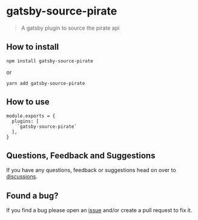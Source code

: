 # gatsby-source-pirate

> A gatsby plugin to source the pirate api

## How to install

`npm install gatsby-source-pirate`

or

`yarn add gatsby-source-pirate`

## How to use

```
module.exports = {
  plugins: [
    `gatsby-source-pirate`
  ],
}
```

## Questions, Feedback and Suggestions

If you have any questions, feedback or suggestions head on over to [discussions](https://https://github.com/olavea/gatsby-source-pirate/discussions).

## Found a bug?

If you find a bug please open an [issue](https://https://github.com/olavea/gatsby-source-pirate/issues) and/or create a pull request to fix it.
